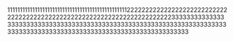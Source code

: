 11111111111111111111111111111111111111111111111122222222222222222222222222222222222222222222222222222222222222222222222333333333333333333333333333333333333333333333333333333333333333333333333333333333333333333333333333333333333333333333333
